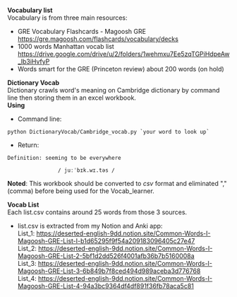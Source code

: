 **Vocabulary list**  
Vocabulary is from three main resources:  
   + GRE Vocabulary Flashcards - Magoosh GRE  
   https://gre.magoosh.com/flashcards/vocabulary/decks
   + 1000 words Manhattan vocab list
   https://drive.google.com/drive/u/2/folders/1wehmxu7Ee5zqTGPiHdpeAw_Ib3iHvfyP
   + Words smart for the GRE (Princeton review) about 200 words (on hold)

**Dictionary Vocab**  
Dictionary crawls word's meaning on Cambridge dictionary by command line then storing them in an excel workbook.  
**Using**  
* Command line:  
```
python DictionaryVocab/Cambridge_vocab.py `your word to look up`
```  

* Return:  
```
Definition: seeming to be everywhere

                / juːˈbɪk.wɪ.təs /
```  

**Noted**: This workbook should be converted to *csv* format and eliminated "," (comma) before being used for the Vocab_learner.

**Vocab List**  
Each list.csv contains around 25 words from those 3 sources.  
   + list.csv is extracted from my Notion and Anki app:  
    List_1: https://deserted-english-9dd.notion.site/Common-Words-I-Magoosh-GRE-List-I-b1d65295f9f54a209183096405c27e47  
    List_2: https://deserted-english-9dd.notion.site/Common-Words-I-Magoosh-GRE-List-2-5bf1d2dd526f4001afb36b7b5160008a  
    List_3: https://deserted-english-9dd.notion.site/Common-Words-I-Magoosh-GRE-List-3-6b849b7f8ced494d989aceba3d776768  
    List_4: https://deserted-english-9dd.notion.site/Common-Words-I-Magoosh-GRE-List-4-94a3bc9364df4df891f36fb78aca5c81